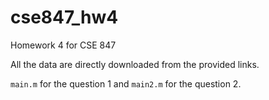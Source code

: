 # cse847_hw4
Homework 4 for CSE 847

All the data are directly downloaded from the provided links.

`main.m` for the question 1 and `main2.m` for the question 2.
